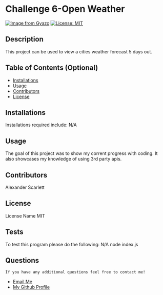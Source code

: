 # Challenge 6-Open Weather
[![Image from Gyazo](https://i.gyazo.com/489a572502e854fe3abadb6e4712e6c9.png)](https://gyazo.com/489a572502e854fe3abadb6e4712e6c9)
  [![License: MIT](https://img.shields.io/badge/License-MIT-yellow.svg)](https://opensource.org/licenses/MIT) 

 ## Description
  This project can be used to view a cities weather forecast 5 days out.
  
  ## Table of Contents (Optional)
  
  - [Installations](#installations)
  - [Usage](#usage)
  - [Contributors](#contributors)
  - [License](#license)
  
  ## Installations
  Installations required include:
 N/A

  
  ## Usage
  
 The goal of this project was to show my corrent progress with coding. It also showcases my knowledge of using 3rd party apis.
      
  
  ## Contributors
  
  Alexander Scarlett
  
  
 ## License

 License Name MIT
  
  ## Tests
  To test this program please do the following: N/A
node index.js
  
## Questions
    If you have any additional questions feel free to contact me!
  <ul>
       <li> <a href='mailto://undefined?subject="contact me&body"="hi" '> Email Me </a> </li>
        <li> <a href='https://github.com/undefined'> My Github Profile </a> </li>
    </ul>
